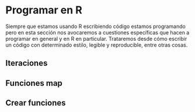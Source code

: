 # Programar en R

Siempre que estamos usando R escribiendo código estamos programando pero en esta sección nos avocaremos a cuestiones específicas que hacen a programar en general y en R en particular. Trataremos desde cómo escribir un código con determinado estilo, legible y reproducible, entre otras cosas.

## Iteraciones

## Funciones map

## Crear funciones


